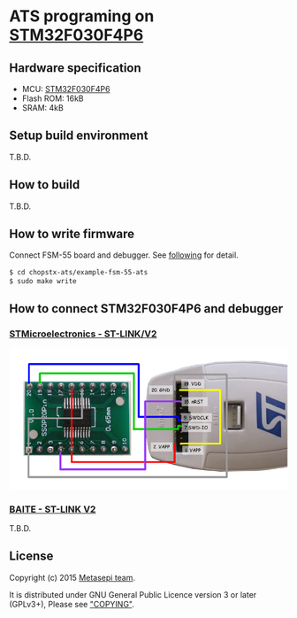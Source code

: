 # ATS programing on [STM32F030F4P6](http://www.st.com/web/catalog/mmc/FM141/SC1169/SS1574/LN1826/PF258968)

## Hardware specification

* MCU: [STM32F030F4P6](http://www.st.com/web/catalog/mmc/FM141/SC1169/SS1574/LN1826/PF258968)
* Flash ROM: 16kB
* SRAM: 4kB

## Setup build environment

T.B.D.

## How to build

T.B.D.

## How to write firmware

Connect FSM-55 board and debugger.
See [following](#how-to-connect-fsm-55-board-and-debugger) for detail.

```
$ cd chopstx-ats/example-fsm-55-ats
$ sudo make write
```

## How to connect STM32F030F4P6 and debugger

### [STMicroelectronics - ST-LINK/V2](http://www.st.com/web/en/catalog/tools/PF251168)

![](draw/connect-stlink-ST.png)

### [BAITE - ST-LINK V2](http://www.aliexpress.com/item/Free-Shipping-1SET-ST-Link-st-link-V2-for-STM8S-STM8L-STM32-Cortex-M0-Cortex-M3/1619197946.html)

T.B.D.

## License

Copyright (c) 2015 [Metasepi team](http://www.metasepi.org/).

It is distributed under GNU General Public Licence version 3 or later (GPLv3+),
Please see ["COPYING"](COPYING).

